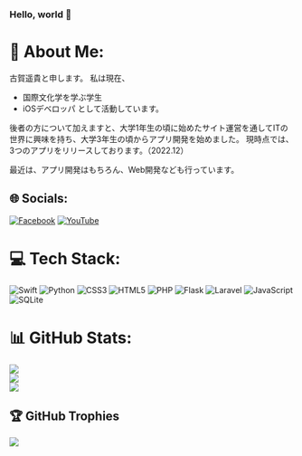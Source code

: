 ### Hello, world 👋




# 💫 About Me:

古賀遥貴と申します。
私は現在、
- 国際文化学を学ぶ学生
- iOSデベロッパ
として活動しています。

後者の方について加えますと、大学1年生の頃に始めたサイト運営を通してITの世界に興味を持ち、大学3年生の頃からアプリ開発を始めました。
現時点では、3つのアプリをリリースしております。（2022.12）

最近は、アプリ開発はもちろん、Web開発なども行っています。

## 🌐 Socials:
[![Facebook](https://img.shields.io/badge/Facebook-%231877F2.svg?logo=Facebook&logoColor=white)](https://facebook.com/8rukiKoga) [![YouTube](https://img.shields.io/badge/YouTube-%23FF0000.svg?logo=YouTube&logoColor=white)](https://youtube.com/c/@harukikoga6133) 

# 💻 Tech Stack:
![Swift](https://img.shields.io/badge/swift-F54A2A?style=for-the-badge&logo=swift&logoColor=white) ![Python](https://img.shields.io/badge/python-3670A0?style=for-the-badge&logo=python&logoColor=ffdd54) ![CSS3](https://img.shields.io/badge/css3-%231572B6.svg?style=for-the-badge&logo=css3&logoColor=white) ![HTML5](https://img.shields.io/badge/html5-%23E34F26.svg?style=for-the-badge&logo=html5&logoColor=white) ![PHP](https://img.shields.io/badge/php-%23777BB4.svg?style=for-the-badge&logo=php&logoColor=white) ![Flask](https://img.shields.io/badge/flask-%23000.svg?style=for-the-badge&logo=flask&logoColor=white) ![Laravel](https://img.shields.io/badge/laravel-%23FF2D20.svg?style=for-the-badge&logo=laravel&logoColor=white) ![JavaScript](https://img.shields.io/badge/javascript-%23323330.svg?style=for-the-badge&logo=javascript&logoColor=%23F7DF1E) ![SQLite](https://img.shields.io/badge/sqlite-%2307405e.svg?style=for-the-badge&logo=sqlite&logoColor=white)
# 📊 GitHub Stats:
![](https://github-readme-stats.vercel.app/api?username=8rukiKoga&theme=dark&hide_border=false&include_all_commits=false&count_private=false)<br/>
![](https://github-readme-streak-stats.herokuapp.com/?user=8rukiKoga&theme=dark&hide_border=false)<br/>
![](https://github-readme-stats.vercel.app/api/top-langs/?username=8rukiKoga&theme=dark&hide_border=false&include_all_commits=false&count_private=false&layout=compact)

## 🏆 GitHub Trophies
![](https://github-profile-trophy.vercel.app/?username=8rukiKoga&theme=radical&no-frame=false&no-bg=true&margin-w=4)

<!-- Proudly created with GPRM ( https://gprm.itsvg.in ) -->

